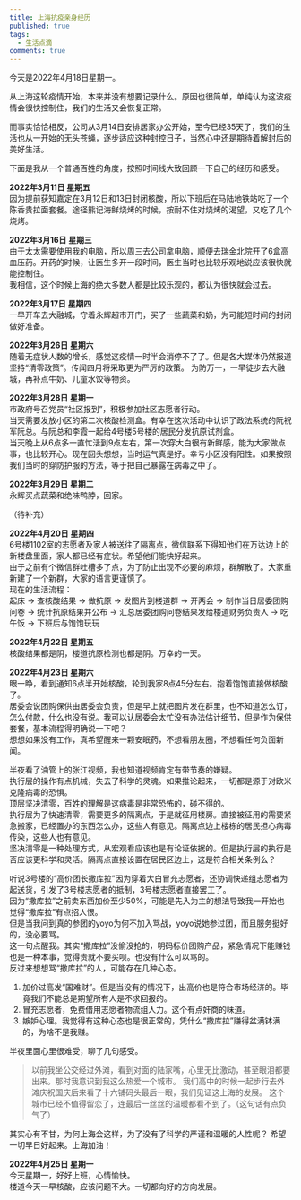 ```yaml
---
title: 上海抗疫亲身经历
published: true
tags:
  - 生活点滴
comments: true
---
```


今天是2022年4月18日星期一。

从上海这轮疫情开始，本来并没有想要记录什么。原因也很简单，单纯认为这波疫情会很快控制住，我们的生活又会恢复正常。

而事实恰恰相反，公司从3月14日安排居家办公开始，至今已经35天了，我们的生活也从一开始的无头苍蝇，逐步适应这种封控日子，当然心中还是期待着解封后的美好生活。

下面是我从一个普通百姓的角度，按照时间线大致回顾一下自己的经历和感受。

**2022年3月11日 星期五**<br>
因为提前获知嘉定在3月12日和13日封闭核酸，所以下班后在马陆地铁站吃了一个陈香贵拉面套餐。途径熊记海鲜烧烤的时候，按耐不住对烧烤的渴望，又吃了几个烧烤。

**2022年3月16日 星期三**<br>
由于太太需要使用我的电脑，所以周三去公司拿电脑，顺便去瑞金北院开了6盒高血压药。开药的时候，让医生多开一段时间，医生当时也比较乐观地说应该很快就能控制住。<br>
我相信，这个时候上海的绝大多数人都是比较乐观的，都认为很快就会过去。

**2022年3月17日 星期四**<br>
一早开车去大融城，守着永辉超市开门，买了一些蔬菜和奶，为可能短时间的封闭做好准备。

**2022年3月26日 星期六**<br>
随着无症状人数的增长，感觉这疫情一时半会消停不了了。但是各大媒体仍然报道坚持“清零政策”。传闻四月将采取更为严厉的政策。
为防万一，一早徒步去大融城，再补点牛奶、儿童水饺等物资。

**2022年3月28日 星期一**<br>
市政府号召党员“社区报到”，积极参加社区志愿者行动。<br>
当天需要发放小区的第二次核酸检测盒。有幸在这次活动中认识了政法系统的阮祝军阮总。与阮总和李霞一起给4号楼5号楼的居民分发抗原试剂盒。<br>
当天晚上从6点多一直忙活到9点左右，第一次穿大白很有新鲜感，能为大家做点事，也比较开心。现在回头想想，当时运气真是好。幸亏小区没有阳性。如果按照我们当时的穿防护服的方法，等于把自己暴露在病毒之中了。

**2022年3月29日 星期二**<br>
永辉买点蔬菜和绝味鸭脖，回家。

（待补充）

**2022年4月20日 星期四**<br>
6号楼1102室的志愿者及家人被送往了隔离点，微信联系下得知他们在万达边上的新楼盘里面，家人都已经有症状。希望他们能快好起来。<br>
由于之前有个微信群吐槽多了点，为了防止出现不必要的麻烦，群解散了。大家重新建了一个新群，大家的语言更谨慎了。<br>
现在的生活流程：<br>
起床 -> 查核酸结果 -> 做抗原 -> 发图片到楼道群 -> 开两会 -> 制作当日居委团购问卷 -> 统计抗原结果并公布 -> 汇总居委团购问卷结果发给楼道财务负责人 -> 吃午饭 -> 下班后与饱饱玩玩

**2022年4月22日 星期五**<br>
核酸结果都是阴，楼道抗原检测也都是阴。万幸的一天。<br>


**2022年4月23日 星期六**<br>
眼一睁，看到通知6点半开始核酸，轮到我家8点45分左右。抱着饱饱直接做核酸了。<br>
居委会说团购保供由居委会负责，但是早上就把图片发在群里，也不知道怎么订，怎么付款，什么也没有说。我可以认居委会太忙没有办法估计细节，但是作为保供套餐，基本流程得明确说一下吧？<br>
想想如果没有工作，真希望醒来一颗安眠药，不想看朋友圈，不想看任何负面新闻。<br>

半夜看了油管上的张江视频，我也知道视频肯定有带节奏的嫌疑。<br>
执行层的操作有点机械，失去了科学的灵魂。如果推论起来，一切都是源于对欧米克隆病毒的恐惧。<br>
顶层坚决清零，百姓的理解是这病毒是非常恐怖的，碰不得的。<br>
执行层为了快速清零，需要更多的隔离点，于是就征用楼房。直接被征用的需要紧急搬家，已经置办的东西怎么办，这些人有意见。隔离点边上楼栋的居民担心病毒传染，这些人也有意见。<br>
坚决清零是一种处理方式，从宏观看应该也是有论证依据的。但是执行层的执行是否应该更科学和灵活。隔离点直接设置在居民区边上，这是符合相关条例么？<br>

听说3号楼的“高价团长撒库拉”因为穿着大白冒充志愿者，还协调快递组志愿者为起送货，引发了3号楼志愿者的抵制，3号楼志愿者直接罢工了。<br>
因为“撒库拉”之前卖东西加价至少50%，可能是先入为主的想法导致我一开始也觉得“撒库拉”有点招人恨。<br>
但是当我问到真的参团的yoyo为何不加入骂战，yoyo说她参过团，而且服务挺好的，没必要骂。<br>
这一句点醒我。其实“撒库拉”没偷没抢的，明码标价团购产品，紧急情况下能赚钱也是一种本事，觉得贵就不要买呗。也没有什么可以骂的。<br>
反过来想想骂“撒库拉”的人，可能存在几种心态。<br>
1. 加价过高发“国难财”。但是当没有的情况下，出高价也是符合市场经济的。毕竟我们不能总是期望所有人是不求回报的。
2. 冒充志愿者，免费借用志愿者物流组人力。这个有点奸商的味道。
3. 嫉妒心理。我觉得有这种心态也是很正常的，凭什么“撒库拉”赚得盆满钵满的，为啥不是我赚。

半夜里面心里很难受，聊了几句感受。
> 以前我坐公交经过外滩，看到对面的陆家嘴，心里无比激动，甚至眼泪都要出来。那时我意识到我这么热爱一个城市。
> 我们高中的时候一起步行去外滩庆祝国庆后来看了十六铺码头最后一眼，我们见证这上海的发展。
> 这个城市已经不值得留恋了，连最后一丝丝的温暖都看不到了。（这句话有点负气了）

其实心有不甘，为何上海会这样，为了没有了科学的严谨和温暖的人性呢？
希望一切早日好起来。上海加油！

**2022年4月25日 星期一**<br>
今天星期一，好好上班，心情愉快。<br>
楼道今天一早核酸，应该问题不大。一切都向好的方向发展。<br>



